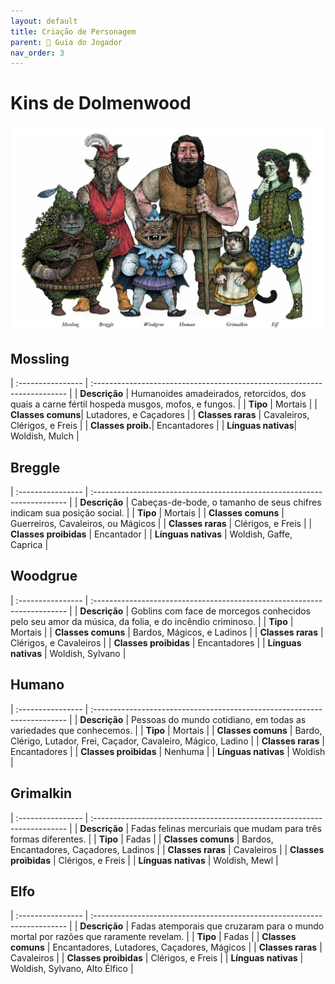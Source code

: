 ```yaml
---
layout: default
title: Criação de Personagem
parent: 🧭 Guia do Jogador
nav_order: 3
---
```


# Kins de Dolmenwood

![Banner com todos os Kins](assets/images/kins-banner.jpg)

## Mossling

| :---------------- | :----------------------------------------------------------------------- |
| **Descrição**     | Humanoides amadeirados, retorcidos, dos quais a carne fértil hospeda musgos, mofos, e fungos. |
| **Tipo**          | Mortais                                                                  |
| **Classes comuns**| Lutadores, e Caçadores                                                  |
| **Classes raras** | Cavaleiros, Clérigos, e Freis                                           |
| **Classes proib.**| Encantadores                                                            |
| **Línguas nativas**| Woldish, Mulch                                                          |

## Breggle

| :---------------- | :----------------------------------------------------------------------- |
| **Descrição**     | Cabeças-de-bode, o tamanho de seus chifres indicam sua posição social. |
| **Tipo**          | Mortais                                                                   |
| **Classes comuns** | Guerreiros, Cavaleiros, ou Mágicos                                   |
| **Classes raras** | Clérigos, e Freis                                                         |
| **Classes proibidas** | Encantador                                                         |
| **Línguas nativas** | Woldish, Gaffe, Caprica                                               |

## Woodgrue

| :---------------- | :----------------------------------------------------------------------- |
| **Descrição**     | Goblins com face de morcegos conhecidos pelo seu amor da música, da folia, e do incêndio criminoso. |
| **Tipo**          | Mortais                                                                   |
| **Classes comuns** | Bardos, Mágicos, e Ladinos                                |
| **Classes raras** | Clérigos, e Cavaleiros                                                         |
| **Classes proibidas** | Encantadores                                                         |
| **Línguas nativas** | Woldish, Sylvano                                             |

## Humano

| :---------------- | :----------------------------------------------------------------------- |
| **Descrição**     | Pessoas do mundo cotidiano, em todas as variedades que conhecemos. |
| **Tipo**          | Mortais                                                                   |
| **Classes comuns** | Bardo, Clérigo, Lutador, Frei, Caçador, Cavaleiro, Mágico, Ladino                                                                |
| **Classes raras** | Encantadores                                                         |
| **Classes proibidas** | Nenhuma                                                         |
| **Línguas nativas** | Woldish                                            |

## Grimalkin

| :---------------- | :----------------------------------------------------------------------- |
| **Descrição**     | Fadas felinas mercuriais que mudam para três formas diferentes. |
| **Tipo**          | Fadas                                                                |
| **Classes comuns** | Bardos, Encantadores, Caçadores, Ladinos                                   |
| **Classes raras** | Cavaleiros                                                         |
| **Classes proibidas** | Clérigos, e Freis                                                         |
| **Línguas nativas** | Woldish, Mewl                                            |

## Elfo

| :---------------- | :----------------------------------------------------------------------- |
| **Descrição**     | Fadas atemporais que cruzaram para o mundo mortal por razões que raramente revelam. |
| **Tipo**          | Fadas                                                                  |
| **Classes comuns** | Encantadores, Lutadores, Caçadores, Mágicos                                   |
| **Classes raras** | Cavaleiros                                                              |
| **Classes proibidas** | Clérigos, e Freis                                                            |
| **Línguas nativas**  | Woldish, Sylvano, Alto Élfico         |

